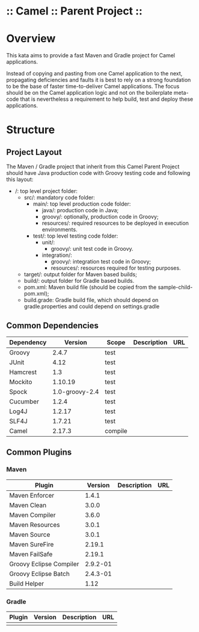﻿:: Camel :: Parent Project ::
=============================

# Overview

This kata aims to provide a fast Maven and Gradle project for Camel applications.

Instead of copying and pasting from one Camel application to the next, propagating deficiencies and faults it is best to rely on a strong foundation to be the base of faster time-to-deliver Camel applications. The focus should be on the Camel application logic and not on the boilerplate meta-code that is nevertheless a requirement to help build, test and deploy these applications.

# Structure

## Project Layout

The Maven / Gradle project that inherit from this Camel Parent Project should have Java production code with Groovy testing code and following this layout:

- /: top level project folder:
    - src/: mandatory code folder:
        - main/: top level production code folder:
            - java/: production code in Java;
            - groovy/: optionally, production code in Groovy;
            - resources/: required resources to be deployed in execution environments.
        - test/: top level testing code folder:
            - unit/:
                - groovy/: unit test code in Groovy.
            - integration/:
                - groovy/: integration test code in Groovy;
                - resources/: resources required for testing purposes.                
    - target/: output folder for Maven based builds;
    - build/: output folder for Gradle based builds.
    - pom.xml: Maven build file (should be copied from the sample-child-pom.xml);
    - build.grade: Gradle build file, which should depend on gradle.properties and could depend on settings.gradle
    
## Common Dependencies

| Dependency | Version        | Scope   | Description | URL  |
|------------|----------------|---------|-------------|------|
| Groovy     | 2.4.7          | test    |             | []() |
| JUnit      | 4.12           | test    |             | []() |
| Hamcrest   | 1.3            | test    |             | []() |
| Mockito    | 1.10.19        | test    |             | []() |
| Spock      | 1.0-groovy-2.4 | test    |             | []() |
| Cucumber   | 1.2.4          | test    |             | []() |
| Log4J      | 1.2.17         | test    |             | []() |
| SLF4J      | 1.7.21         | test    |             | []() |
| Camel      | 2.17.3         | compile |             | []() |

## Common Plugins

### Maven

| Plugin                  | Version  | Description | URL  |
|-------------------------|----------|-------------|------|
| Maven Enforcer          | 1.4.1    |             | []() |
| Maven Clean             | 3.0.0    |             | []() |
| Maven Compiler          | 3.6.0    |             | []() |
| Maven Resources         | 3.0.1    |             | []() |
| Maven Source            | 3.0.1    |             | []() |
| Maven SureFire          | 2.19.1   |             | []() |
| Maven FailSafe          | 2.19.1   |             | []() |
| Groovy Eclipse Compiler | 2.9.2-01 |             | []() |
| Groovy Eclipse Batch    | 2.4.3-01 |             | []() |
| Build Helper            | 1.12     |             | []() |

### Gradle

| Plugin                  | Version | Description | URL  |
|-------------------------|---------|-------------|------|
|                         |         |             | []() |


